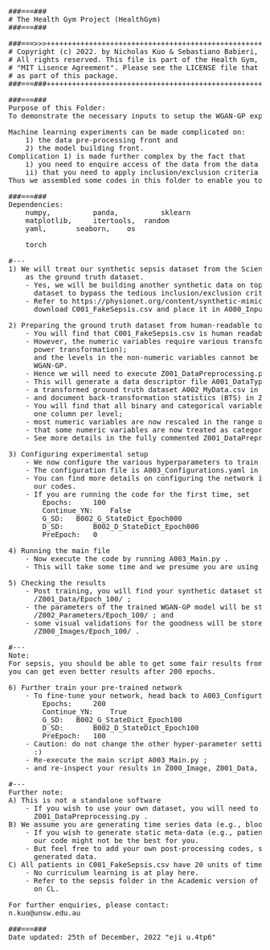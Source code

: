 <pre>
###===### 
# The Health Gym Project (HealthGym)
###===###

###===>>>++++++++++++++++++++++++++++++++++++++++++++++++++++++++++++++++++++++++++++++
# Copyright (c) 2022. by Nicholas Kuo & Sebastiano Babieri, UNSW.                     +
# All rights reserved. This file is part of the Health Gym, and is released under the +
# "MIT Lisence Agreement". Please see the LICENSE file that should have been included +
# as part of this package.                                                            +
###===###++++++++++++++++++++++++++++++++++++++++++++++++++++++++++++++++++++++++++++++

###===###
Purpose of this Folder:
To demonstrate the necessary inputs to setup the WGAN-GP experiment.

Machine learning experiments can be made complicated on:
 	1) the data pre-processing front and
 	2) the model building front.
Complication 1) is made further complex by the fact that
 	i) you need to enquire access of the data from the data custodian, and
 	ii) that you need to apply inclusion/exclusion criteria on the raw data.
Thus we assembled some codes in this folder to enable you to get a quick feeling of how our repository works.

###===###
Dependencies:
 	numpy, 	        panda, 	        sklearn
 	matplotlib, 	itertools, 	random
 	yaml, 		seaborn, 	os

 	torch

#---
1) We will treat our synthetic sepsis dataset from the Scientific Data paper 
    as the ground truth dataset.
 	- Yes, we will be building another synthetic data on top of an originally synthesised 
 	  dataset to bypass the tedious inclusion/exclusion criteria.
 	- Refer to https://physionet.org/content/synthetic-mimic-iii-health-gym/1.0.0/ ,
 	  download C001_FakeSepsis.csv and place it in A000_Inputs.

2) Preparing the ground truth dataset from human-readable to machine-readable
 	- You will find that C001_FakeSepsis.csv is human readable.
 	- However, the numeric variables require various transformations (e.g., rescaling and  
 	  power transformation);
 	  and the levels in the non-numeric variables cannot be easily processed by the 
 	  WGAN-GP.
 	- Hence we will need to execute Z001_DataPreprocessing.py .
  	- This will generate a data descriptor file A001_DataTypes.csv in folder A000_Inputs;
 	- a transformed ground truth dataset A002_MyData.csv in folder A000_Inputs;
 	- and document back-transformation statistics (BTS) in Z001_Data/BTS/ .
 	- You will find that all binary and categorical variables in A002_MyData.csv now have
 	  one column per level;
 	- most numeric variables are now rescaled in the range of [0, 1]; and
 	- that some numeric variables are now treated as categorical variables.
 	- See more details in the fully commented Z001_DataPreprocesing.py script. 
        
3) Configuring experimental setup
 	- We now configure the various hyperparameters to train the WGAN-GP model.
 	- The configuration file is A003_Configurations.yaml in the A000_inputs folder.
 	- You can find more details on configuring the network in the Academic version of 
 	  our codes.
 	- If you are running the code for the first time, set
 		Epochs: 	100
 		Continue_YN: 	False
 		G_SD: 	B002_G_StateDict_Epoch000
 		D_SD: 		B002_D_StateDict_Epoch000
 		PreEpoch: 	0

4) Running the main file
 	- Now execute the code by running A003_Main.py .
 	- This will take some time and we presume you are using CUDA.

5) Checking the results
 	- Post training, you will find your synthetic dataset stored in
 	  /Z001_Data/Epoch_100/ ;
 	- the parameters of the trained WGAN-GP model will be stored in
 	  /Z002_Parameters/Epoch_100/ ; and
 	- some visual validations for the goodness will be stored in
 	  /Z000_Images/Epoch_100/ .
 
#---
Note:
For sepsis, you should be able to get some fair results from running the model for 100 epochs; 
you can get even better results after 200 epochs.

6) Further train your pre-trained network
 	- To fine-tune your network, head back to A003_Configurtions.yaml and tweak
 		Epochs: 	200
 		Continue_YN: 	True
 		G_SD: 	B002_G_StateDict_Epoch100
 		D_SD: 		B002_D_StateDict_Epoch100
 		PreEpoch: 	100
 	- Caution: do not change the other hyper-parameter settings.
 	  :)
 	- Re-execute the main script A003_Main.py ;
 	- and re-inspect your results in Z000_Image, Z001_Data, and Z002_Parameters.

#---
Further note:
A) This is not a standalone software
 	- If you wish to use your own dataset, you will need to manually modify 
 	  Z001_DataPreprocessing.py .
B) We assume you are generating time series data (e.g., blood glucose level over time)
 	- If you wish to generate static meta-data (e.g., patient height, age, gender),
 	  our code might not be the best for you.
 	- But feel free to add your own post-processing codes, such as to average over all
 	  generated data.
C) All patients in C001_FakeSepsis.csv have 20 units of time series data 
 	- No curriculum learning is at play here.
 	- Refer to the sepsis folder in the Academic version of our codes to learn more 
 	  on CL.

For further enquiries, please contact:
n.kuo@unsw.edu.au
        
###===###
Date updated: 25th of December, 2022 "eji u.4tp6"


